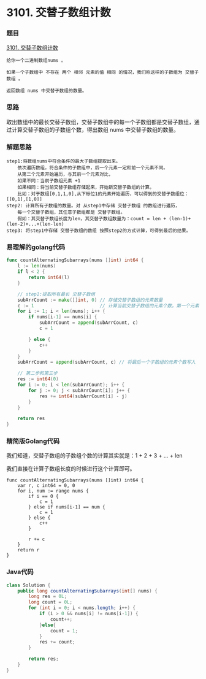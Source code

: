 # 3101. 交替子数组计数

### 题目
[3101. 交替子数组计数](https://leetcode.cn/problems/count-alternating-subarrays/description/)

```
给你一个二进制数组nums 。

如果一个子数组中 不存在 两个 相邻 元素的值 相同 的情况，我们称这样的子数组为 交替子数组 。

返回数组 nums 中交替子数组的数量。
```

### 思路
取出数组中的最长交替子数组，交替子数组中的每一个子数组都是交替子数组，通过计算交替子数组的子数组个数，得出数组 nums 中交替子数组的数量。

### 解题思路
```
step1:将数组nums中符合条件的最大子数组提取出来。
    依次遍历数组，符合条件的子数组中，后一个元素一定和前一个元素不同。
    从第二个元素开始遍历，与其前一个元素对比，
    如果不同：当前子数组元素 +1
    如果相同：将当前交替子数组存储起来，开始新交替子数组的计算。
    比如：对于数组[0,1,1,0],从下标位1的元素开始遍历，可以得到的交替子数组位：[[0,1],[1,0]]
step2: 计算所有子数组的数量。对 从step1中存储 交替子数组 的数组进行遍历，
    每一个交替子数组，其任意子数组都是 交替子数组。
    假如：其交替子数组长度为len，其交替子数组数量为：count = len + (len-1)+(len-2)+...+(len-len)
step3: 将step1中存储 交替子数组的数组 按照step2的方式计算，可得到最后的结果。
```

### 易理解的golang代码
```go
func countAlternatingSubarrays(nums []int) int64 {
	l := len(nums)
	if l < 2 {
		return int64(l)
	}

	// step1:提取所有最长 交替子数组
	subArrCount := make([]int, 0) // 存储交替子数组的元素数量
	c := 1                        // 计算当前交替子数组的元素个数。第一个元素自动计入
	for i := 1; i < len(nums); i++ {
		if nums[i-1] == nums[i] {
			subArrCount = append(subArrCount, c)
			c = 1

		} else {
			c++
		}
	}
	subArrCount = append(subArrCount, c) // 将最后一个子数组的元素个数写入

	// 第二步和第三步
	res := int64(0)
	for i := 0; i < len(subArrCount); i++ {
		for j := 0; j < subArrCount[i]; j++ {
			res += int64(subArrCount[i] - j)
		}
	}

	return res
}
```

### 精简版Golang代码
我们知道，交替子数组的子数组个数的计算其实就是：1 + 2 + 3 + ... + len

我们直接在计算子数组长度的时候进行这个计算即可。

```golang
func countAlternatingSubarrays(nums []int) int64 {
	var r, c int64 = 0, 0
	for i, num := range nums {
		if i == 0 {
			c = 1
		} else if nums[i-1] == num {
			c = 1
		} else {
			c++
		}

		r += c
	}
	return r
}
```

### Java代码
```java
class Solution {
    public long countAlternatingSubarrays(int[] nums) {
        long res = 0L;
        long count = 0L;
        for (int i = 0; i < nums.length; i++) {
            if (i > 0 && nums[i] != nums[i-1]) {
                count++;
            }else{
                count = 1;
            }
            res += count;
        }

        return res;
    }
}
```